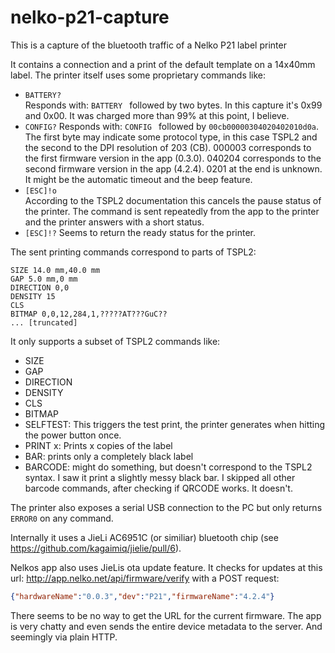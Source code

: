 # nelko-p21-capture
This is a capture of the bluetooth traffic of a Nelko P21 label printer

It contains a connection and a print of the default template on a 14x40mm label. The printer itself uses some proprietary commands like:
- `BATTERY?`  
  Responds with: `BATTERY ` followed by two bytes. 
  In this capture it's 0x99 and 0x00. It was charged more than 99% at this point, I believe.
- `CONFIG?` 
  Responds with: `CONFIG ` followed by `00cb00000304020402010d0a`. 
  The first byte may indicate some protocol type, in this case TSPL2 and the second to the DPI resolution of 203 (CB).
  000003 corresponds to the first firmware version in the app (0.3.0).
  040204 corresponds to the second firmware version in the app (4.2.4).
  0201 at the end is unknown. It might be the automatic timeout and the beep feature.
- `[ESC]!o`  
  According to the TSPL2 documentation this cancels the pause status of the printer. The command is sent repeatedly from the app to the printer and the printer answers with a short status.
- `[ESC]!?`
  Seems to return the ready status for the printer.
 
  

The sent printing commands correspond to parts of TSPL2:
```
SIZE 14.0 mm,40.0 mm
GAP 5.0 mm,0 mm
DIRECTION 0,0
DENSITY 15
CLS
BITMAP 0,0,12,284,1,?????AT???GuC??
... [truncated]
```

It only supports a subset of TSPL2 commands like:

- SIZE
- GAP
- DIRECTION
- DENSITY
- CLS
- BITMAP
- SELFTEST: This triggers the test print, the printer generates when hitting the power button once. 
- PRINT x: Prints x copies of the label
- BAR: prints only a completely black label
- BARCODE: might do something, but doesn't correspond to the TSPL2 syntax. I saw it print a slightly messy black bar. I skipped all other barcode commands, after checking if QRCODE works. It doesn't. 


The printer also exposes a serial USB connection to the PC but only returns `ERROR0` on any command. 

Internally it uses a JieLi AC6951C (or similiar) bluetooth chip (see https://github.com/kagaimiq/jielie/pull/6).

Nelkos app also uses JieLis ota update feature. It checks for updates at this url: http://app.nelko.net/api/firmware/verify with a POST request:

```json
{"hardwareName":"0.0.3","dev":"P21","firmwareName":"4.2.4"}
```

There seems to be no way to get the URL for the current firmware. The app is very chatty and even sends the entire device metadata to the server. And seemingly via plain HTTP.
